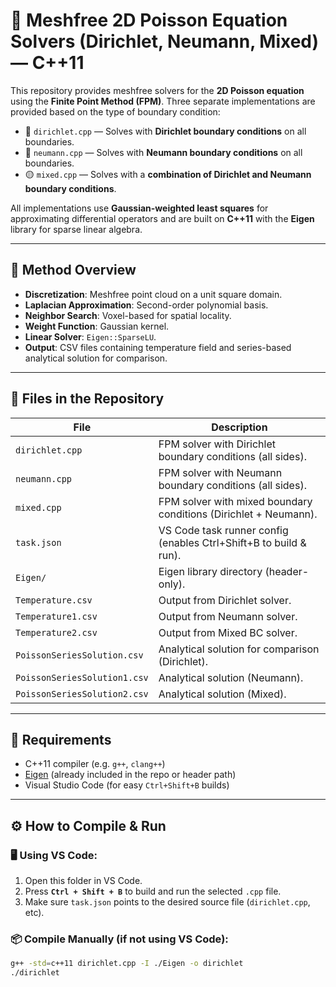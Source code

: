 # 🔷 Meshfree 2D Poisson Equation Solvers (Dirichlet, Neumann, Mixed) — C++11

This repository provides meshfree solvers for the **2D Poisson equation** using the **Finite Point Method (FPM)**. Three separate implementations are provided based on the type of boundary condition:

- 🔴 `dirichlet.cpp` — Solves with **Dirichlet boundary conditions** on all boundaries.
- 🔵 `neumann.cpp` — Solves with **Neumann boundary conditions** on all boundaries.
- 🟡 `mixed.cpp` — Solves with a **combination of Dirichlet and Neumann boundary conditions**.

All implementations use **Gaussian-weighted least squares** for approximating differential operators and are built on **C++11** with the **Eigen** library for sparse linear algebra.

---

## 🧠 Method Overview

- **Discretization**: Meshfree point cloud on a unit square domain.
- **Laplacian Approximation**: Second-order polynomial basis.
- **Neighbor Search**: Voxel-based for spatial locality.
- **Weight Function**: Gaussian kernel.
- **Linear Solver**: `Eigen::SparseLU`.
- **Output**: CSV files containing temperature field and series-based analytical solution for comparison.

---

## 📁 Files in the Repository

| File                  | Description                                                                 |
|-----------------------|-----------------------------------------------------------------------------|
| `dirichlet.cpp`       | FPM solver with Dirichlet boundary conditions (all sides).                  |
| `neumann.cpp`         | FPM solver with Neumann boundary conditions (all sides).                    |
| `mixed.cpp`           | FPM solver with mixed boundary conditions (Dirichlet + Neumann).            |
| `task.json`           | VS Code task runner config (enables Ctrl+Shift+B to build & run).           |
| `Eigen/`              | Eigen library directory (header-only).                                      |
| `Temperature.csv`     | Output from Dirichlet solver.                                               |
| `Temperature1.csv`    | Output from Neumann solver.                                                 |
| `Temperature2.csv`    | Output from Mixed BC solver.                                                |
| `PoissonSeriesSolution.csv` | Analytical solution for comparison (Dirichlet).                     |
| `PoissonSeriesSolution1.csv`| Analytical solution (Neumann).                                      |
| `PoissonSeriesSolution2.csv`| Analytical solution (Mixed).                                        |

---

## 🧰 Requirements

- C++11 compiler (e.g. `g++`, `clang++`)
- [Eigen](https://eigen.tuxfamily.org/) (already included in the repo or header path)
- Visual Studio Code (for easy `Ctrl+Shift+B` builds)

---

## ⚙️ How to Compile & Run

### 🖥 Using VS Code:
1. Open this folder in VS Code.
2. Press **`Ctrl + Shift + B`** to build and run the selected `.cpp` file.
3. Make sure `task.json` points to the desired source file (`dirichlet.cpp`, etc).

### 📦 Compile Manually (if not using VS Code):
```bash
g++ -std=c++11 dirichlet.cpp -I ./Eigen -o dirichlet
./dirichlet
